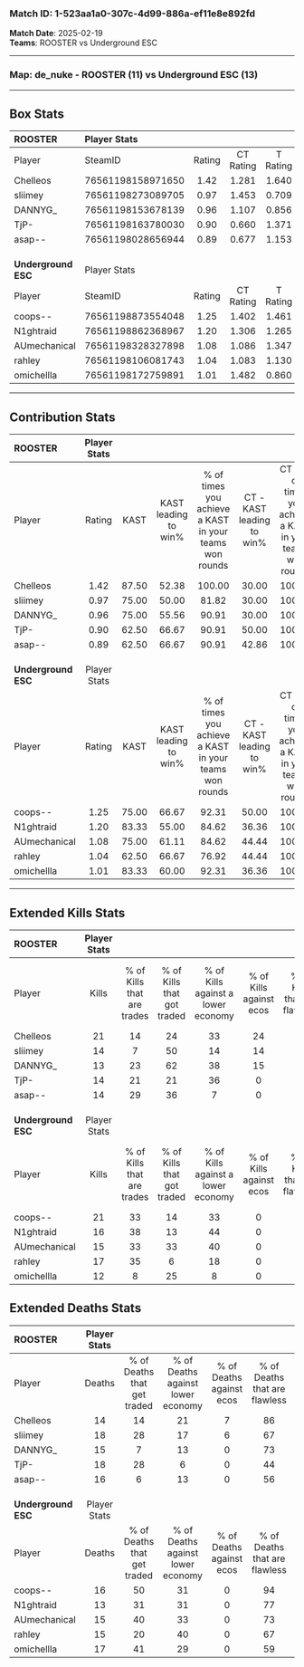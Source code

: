 ### Match ID: 1-523aa1a0-307c-4d99-886a-ef11e8e892fd  
**Match Date**: 2025-02-19  
**Teams**: ROOSTER vs Underground ESC  

---  

### **Map**: de_nuke - ROOSTER (11) vs Underground ESC (13)  
---  

## Box Stats  

| **ROOSTER**         | Player Stats      |        |           |          |       |      |       |         |        |      |     |
| :- | :- | :-: | :-: | :-: | :-: | :-: | :-: | :-: | :-: | :-: | :-: |
| Player              | SteamID           | Rating | CT Rating | T Rating | KAST  | ADR  | Kills | Assists | Deaths | K/D  | HS% |
| Chelleos            | 76561198158971650 |  1.42  |   1.281   |  1.640   | 87.50 | 80.3 |  21   |    3    |   14   | 1.50 | 38  |
| sliimey             | 76561198273089705 |  0.97  |   1.453   |  0.709   | 75.00 | 75.0 |  14   |    4    |   18   | 0.78 | 35  |
| DANNYG_             | 76561198153678139 |  0.96  |   1.107   |  0.856   | 75.00 | 63.0 |  13   |    3    |   15   | 0.87 | 46  |
| TjP-                | 76561198163780030 |  0.90  |   0.660   |  1.371   | 62.50 | 77.7 |  14   |    8    |   18   | 0.78 | 71  |
| asap--              | 76561198028656944 |  0.89  |   0.677   |  1.153   | 62.50 | 68.0 |  14   |    2    |   16   | 0.88 | 50  |
|                     |                   |        |           |          |       |      |       |         |        |      |     |
|                     |                   |        |           |          |       |      |       |         |        |      |     |
|                     |                   |        |           |          |       |      |       |         |        |      |     |
| **Underground ESC** | Player Stats      |        |           |          |       |      |       |         |        |      |     |
| Player              | SteamID           | Rating | CT Rating | T Rating | KAST  | ADR  | Kills | Assists | Deaths | K/D  | HS% |
| coops--             | 76561198873554048 |  1.25  |   1.402   |  1.461   | 75.00 | 73.7 |  21   |    2    |   16   | 1.31 | 28  |
| N1ghtraid           | 76561198862368967 |  1.20  |   1.306   |  1.265   | 83.33 | 70.9 |  16   |    3    |   13   | 1.23 | 25  |
| AUmechanical        | 76561198328327898 |  1.08  |   1.086   |  1.347   | 75.00 | 72.8 |  15   |    8    |   15   | 1.00 | 53  |
| rahley              | 76561198106081743 |  1.04  |   1.083   |  1.130   | 62.50 | 68.6 |  17   |    5    |   15   | 1.13 | 52  |
| omichellla          | 76561198172759891 |  1.01  |   1.482   |  0.860   | 83.33 | 78.8 |  12   |    9    |   17   | 0.71 | 41  |
---  

## Contribution Stats  

| **ROOSTER**         | Player Stats |       |                      |                                                        |                           |                                                             |                          |                                                            |
| :- | :-: | :-: | :-: | :-: | :-: | :-: | :-: | :-: |
| Player              |    Rating    | KAST  | KAST leading to win% | % of times you achieve a KAST in your teams won rounds | CT - KAST leading to win% | CT - % of times you achieve a KAST in your teams won rounds | T - KAST leading to win% | T - % of times you achieve a KAST in your teams won rounds |
| Chelleos            |     1.42     | 87.50 |        52.38         |                         100.00                         |           30.00           |                           100.00                            |          72.73           |                           100.00                           |
| sliimey             |     0.97     | 75.00 |        50.00         |                         81.82                          |           30.00           |                           100.00                            |          75.00           |                           75.00                            |
| DANNYG_             |     0.96     | 75.00 |        55.56         |                         90.91                          |           30.00           |                           100.00                            |          87.50           |                           87.50                            |
| TjP-                |     0.90     | 62.50 |        66.67         |                         90.91                          |           50.00           |                           100.00                            |          77.78           |                           87.50                            |
| asap--              |     0.89     | 62.50 |        66.67         |                         90.91                          |           42.86           |                           100.00                            |          87.50           |                           87.50                            |
|                     |              |       |                      |                                                        |                           |                                                             |                          |                                                            |
|                     |              |       |                      |                                                        |                           |                                                             |                          |                                                            |
|                     |              |       |                      |                                                        |                           |                                                             |                          |                                                            |
| **Underground ESC** | Player Stats |       |                      |                                                        |                           |                                                             |                          |                                                            |
| Player              |    Rating    | KAST  | KAST leading to win% | % of times you achieve a KAST in your teams won rounds | CT - KAST leading to win% | CT - % of times you achieve a KAST in your teams won rounds | T - KAST leading to win% | T - % of times you achieve a KAST in your teams won rounds |
| coops--             |     1.25     | 75.00 |        66.67         |                         92.31                          |           50.00           |                           100.00                            |          80.00           |                           88.89                            |
| N1ghtraid           |     1.20     | 83.33 |        55.00         |                         84.62                          |           36.36           |                           100.00                            |          77.78           |                           77.78                            |
| AUmechanical        |     1.08     | 75.00 |        61.11         |                         84.62                          |           44.44           |                           100.00                            |          77.78           |                           77.78                            |
| rahley              |     1.04     | 62.50 |        66.67         |                         76.92                          |           44.44           |                           100.00                            |          100.00          |                           66.67                            |
| omichellla          |     1.01     | 83.33 |        60.00         |                         92.31                          |           36.36           |                           100.00                            |          88.89           |                           88.89                            |
---  

## Extended Kills Stats  

| **ROOSTER**         | Player Stats |                            |                            |                                    |                         |                              |                                 |                                       |                    |           |
| :- | :-: | :-: | :-: | :-: | :-: | :-: | :-: | :-: | :-: | :-: |
| Player              |    Kills     | % of Kills that are trades | % of Kills that got traded | % of Kills against a lower economy | % of Kills against ecos | % of Kills that are flawless | % of Kills that are close duels | % of Kills that are assisted by flash | Pistol Round Kills | AWP Kills |
| Chelleos            |      21      |             14             |             24             |                 33                 |           24            |              76              |                5                |                   0                   |         3          |     5     |
| sliimey             |      14      |             7              |             50             |                 14                 |           14            |              64              |                7                |                   0                   |         0          |     0     |
| DANNYG_             |      13      |             23             |             62             |                 38                 |           15            |              62              |                8                |                   8                   |         0          |     0     |
| TjP-                |      14      |             21             |             21             |                 36                 |            0            |              79              |                0                |                   7                   |         1          |     0     |
| asap--              |      14      |             29             |             36             |                 7                  |            0            |              86              |                7                |                  14                   |         3          |     0     |
|                     |              |                            |                            |                                    |                         |                              |                                 |                                       |                    |           |
|                     |              |                            |                            |                                    |                         |                              |                                 |                                       |                    |           |
|                     |              |                            |                            |                                    |                         |                              |                                 |                                       |                    |           |
| **Underground ESC** | Player Stats |                            |                            |                                    |                         |                              |                                 |                                       |                    |           |
| Player              |    Kills     | % of Kills that are trades | % of Kills that got traded | % of Kills against a lower economy | % of Kills against ecos | % of Kills that are flawless | % of Kills that are close duels | % of Kills that are assisted by flash | Pistol Round Kills | AWP Kills |
| coops--             |      21      |             33             |             14             |                 33                 |            0            |              57              |               10                |                   0                   |         3          |     0     |
| N1ghtraid           |      16      |             38             |             13             |                 44                 |            0            |              75              |                0                |                   0                   |         3          |     6     |
| AUmechanical        |      15      |             33             |             33             |                 40                 |            0            |              67              |               13                |                   0                   |         0          |     0     |
| rahley              |      17      |             35             |             6              |                 18                 |            0            |              65              |                6                |                   0                   |         0          |     0     |
| omichellla          |      12      |             8              |             25             |                 8                  |            0            |              58              |                8                |                   8                   |         0          |     0     |
## Extended Deaths Stats  

| **ROOSTER**         | Player Stats |                             |                                   |                          |                               |                            |                           |               |
| :- | :-: | :-: | :-: | :-: | :-: | :-: | :-: | :-: |
| Player              |    Deaths    | % of Deaths that get traded | % of Deaths against lower economy | % of Deaths against ecos | % of Deaths that are flawless | % of Deaths that are close | % of Deaths while blinded | Deaths to AWP |
| Chelleos            |      14      |             14              |                21                 |            7             |              86               |             0              |             0             |       2       |
| sliimey             |      18      |             28              |                17                 |            6             |              67               |             11             |             6             |       2       |
| DANNYG_             |      15      |              7              |                13                 |            0             |              73               |             7              |             0             |       0       |
| TjP-                |      18      |             28              |                 6                 |            0             |              44               |             17             |             0             |       0       |
| asap--              |      16      |              6              |                13                 |            0             |              56               |             0              |             0             |       2       |
|                     |              |                             |                                   |                          |                               |                            |                           |               |
|                     |              |                             |                                   |                          |                               |                            |                           |               |
|                     |              |                             |                                   |                          |                               |                            |                           |               |
| **Underground ESC** | Player Stats |                             |                                   |                          |                               |                            |                           |               |
| Player              |    Deaths    | % of Deaths that get traded | % of Deaths against lower economy | % of Deaths against ecos | % of Deaths that are flawless | % of Deaths that are close | % of Deaths while blinded | Deaths to AWP |
| coops--             |      16      |             50              |                31                 |            0             |              94               |             0              |             0             |       2       |
| N1ghtraid           |      13      |             31              |                31                 |            0             |              77               |             15             |             8             |       1       |
| AUmechanical        |      15      |             40              |                33                 |            0             |              73               |             0              |             7             |       1       |
| rahley              |      15      |             20              |                40                 |            0             |              67               |             7              |            13             |       0       |
| omichellla          |      17      |             41              |                29                 |            0             |              59               |             6              |             0             |       1       |
